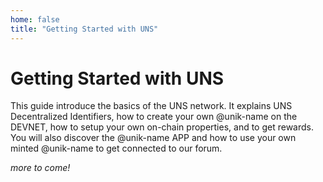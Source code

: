 ```yaml
---
home: false
title: "Getting Started with UNS"
---
```


# Getting Started with UNS

This guide introduce the basics of the UNS network. It explains UNS Decentralized Identifiers, how to create your own @unik-name on the DEVNET, how to setup your own on-chain properties, and to get rewards. You will also discover the @unik-name APP and how to use your own minted @unik-name to get connected to our forum. 

_more to come!_